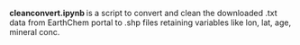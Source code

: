 <b>cleanconvert.ipynb </b> is a script to convert and clean the downloaded .txt data from EarthChem portal to .shp files retaining variables like lon, lat, age, mineral conc.

